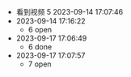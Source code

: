 
- 看到视频 5  2023-09-14 17:07:46
- 2023-09-14 17:16:22 
  - 6 open
- 2023-09-17 17:06:49 
  - 6 done
- 2023-09-17 17:07:57
  - 7 open